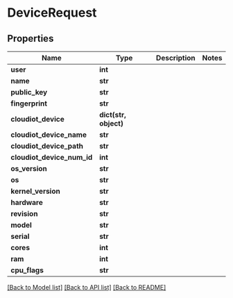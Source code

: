 # DeviceRequest


## Properties
Name | Type | Description | Notes
------------ | ------------- | ------------- | -------------
**user** | **int** |  | 
**name** | **str** |  | 
**public_key** | **str** |  | 
**fingerprint** | **str** |  | 
**cloudiot_device** | **dict(str, object)** |  | 
**cloudiot_device_name** | **str** |  | 
**cloudiot_device_path** | **str** |  | 
**cloudiot_device_num_id** | **int** |  | 
**os_version** | **str** |  | 
**os** | **str** |  | 
**kernel_version** | **str** |  | 
**hardware** | **str** |  | 
**revision** | **str** |  | 
**model** | **str** |  | 
**serial** | **str** |  | 
**cores** | **int** |  | 
**ram** | **int** |  | 
**cpu_flags** | **str** |  | 

[[Back to Model list]](../README.md#documentation-for-models) [[Back to API list]](../README.md#documentation-for-api-endpoints) [[Back to README]](../README.md)


